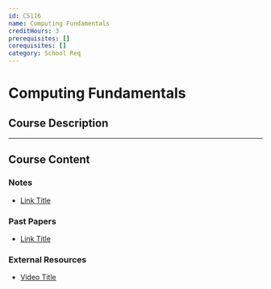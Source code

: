 ```yaml
---
id: CS116
name: Computing Fundamentals
creditHours: 3
prerequisites: []
corequisites: []
category: School Req
---
```


# Computing Fundamentals

## Course Description
<Description>

---

## Course Content

### Notes
- [Link Title](https://link.com)

### Past Papers
- [Link Title](https://link.com)

### External Resources
- [Video Title](https://link.com)

